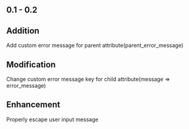 0.1 - 0.2
-------

Addition
-------
Add custom error message for parent attribute(parent_error_message)

Modification
-------
Change custom error message key for child attribute(message => error_message)

Enhancement
-------
Properly escape user input message
